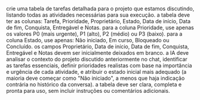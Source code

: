 crie uma tabela de tarefas detalhada para o projeto que estamos discutindo, listando todas as atividades necessárias para sua execução. a tabela deve ter as colunas: Tarefa, Prioridade, Proprietário, Estado, Data de início, Data de fim, Conquista, Entregável e Notas. para a coluna Prioridade, use apenas os valores P0 (mais urgente), P1 (alto), P2 (médio) ou P3 (baixo). para a coluna Estado, use apenas: Não iniciado, Em curso, Bloqueado ou Concluído. os campos Proprietário, Data de início, Data de fim, Conquista, Entregável e Notas devem ser inicialmente deixados em branco. a IA deve analisar o contexto do projeto discutido anteriormente no chat, identificar as tarefas essenciais, definir prioridades realistas com base na importância e urgência de cada atividade, e atribuir o estado inicial mais adequado (a maioria deve começar como "Não iniciado", a menos que haja indicação contrária no histórico da conversa). a tabela deve ser clara, completa e pronta para uso, sem incluir instruções ou comentários adicionais.
